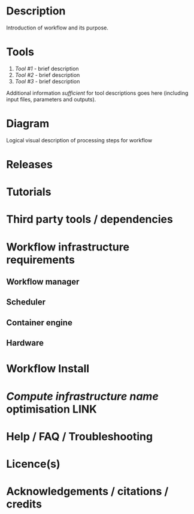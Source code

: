 # Description

Introduction of workflow and its purpose.

# Tools

1. *Tool #1* - brief description
2. *Tool #2* - brief description
3. *Tool #3* - brief description

Additional information *sufficient* for tool descriptions goes here (including input files, parameters and outputs).

# Diagram

Logical visual description of processing steps for workflow

# Releases

# Tutorials 

# Third party tools / dependencies

# Workflow infrastructure requirements

## Workflow manager

## Scheduler

## Container engine

## Hardware

# Workflow Install

# *Compute infrastructure name* optimisation **LINK**

# Help / FAQ / Troubleshooting

# Licence(s)

# Acknowledgements / citations / credits

